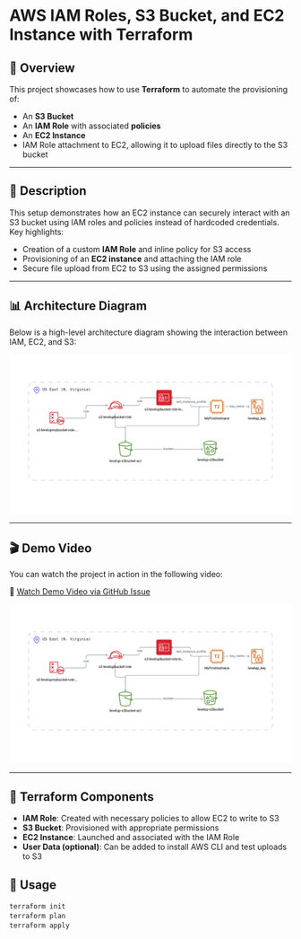 # AWS IAM Roles, S3 Bucket, and EC2 Instance with Terraform

## 📘 Overview

This project showcases how to use **Terraform** to automate the provisioning of:

- An **S3 Bucket**  
- An **IAM Role** with associated **policies**  
- An **EC2 Instance**  
- IAM Role attachment to EC2, allowing it to upload files directly to the S3 bucket

---

## 🧱 Description

This setup demonstrates how an EC2 instance can securely interact with an S3 bucket using IAM roles and policies instead of hardcoded credentials. Key highlights:

- Creation of a custom **IAM Role** and inline policy for S3 access  
- Provisioning of an **EC2 instance** and attaching the IAM role  
- Secure file upload from EC2 to S3 using the assigned permissions

---

## 📊 Architecture Diagram

Below is a high-level architecture diagram showing the interaction between IAM, EC2, and S3:

![Terraform IAM Roles and S3 Architecture](Brainboard%20-%20aws%20iam%20roles%20and%20s3%20bucket.png)

---

## 🎬 Demo Video

You can watch the project in action in the following video:

🔗 [Watch Demo Video via GitHub Issue](https://github.com/user-attachments/assets/7d9e2980-783a-48a4-a909-52408b11a0ab)

[![Watch Terraform RDS Video](Brainboard%20-%20aws%20iam%20roles%20and%20s3%20bucket.png)](https://github.com/user-attachments/assets/7d9e2980-783a-48a4-a909-52408b11a0ab)

---

## 🧩 Terraform Components

- **IAM Role**: Created with necessary policies to allow EC2 to write to S3  
- **S3 Bucket**: Provisioned with appropriate permissions  
- **EC2 Instance**: Launched and associated with the IAM Role  
- **User Data (optional)**: Can be added to install AWS CLI and test uploads to S3

## 🚀 Usage

```bash
terraform init
terraform plan
terraform apply

